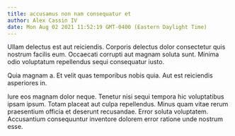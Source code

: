 ```yaml
---
title: accusamus non nam consequatur et
author: Alex Cassin IV
date: Mon Aug 02 2021 11:52:19 GMT-0400 (Eastern Daylight Time)
---
```

Ullam delectus est aut reiciendis. Corporis delectus dolor consectetur quis nostrum facilis eum. Occaecati corrupti aut magnam soluta sunt. Minima odio voluptatum repellendus sequi consequatur iusto.

 Quia magnam a. Et velit quas temporibus nobis quia. Aut est reiciendis asperiores in.

 Iure eos magnam dolor neque. Tenetur nisi sequi tempora hic voluptatibus ipsam ipsum. Totam placeat aut culpa repellendus. Minus quam vitae rerum praesentium officia et deserunt recusandae. Error soluta voluptatem. Accusantium consequuntur inventore dolorem error ratione unde nostrum esse.